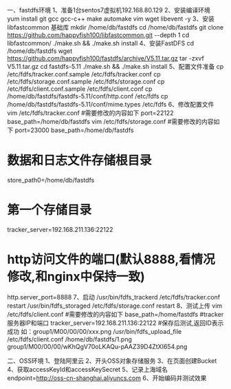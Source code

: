 一、fastdfs环境
1、准备1台sentos7虚拟机192.168.80.129
2、安装编译环境
yum install git gcc gcc-c++ make automake vim wget libevent -y
3、安装libfastcommon 基础库
mkdir /home/db/fastdfs 
cd /home/db/fastdfs 
git clone https://github.com/happyfish100/libfastcommon.git --depth 1 
cd libfastcommon/ 
./make.sh && ./make.sh install
4、安装FastDFS
cd /home/db/fastdfs 
wget https://github.com/happyfish100/fastdfs/archive/V5.11.tar.gz 
tar -zxvf V5.11.tar.gz 
cd fastdfs-5.11 
./make.sh && ./make.sh install 
5、配置文件准备 
cp /etc/fdfs/tracker.conf.sample /etc/fdfs/tracker.conf 
cp /etc/fdfs/storage.conf.sample /etc/fdfs/storage.conf 
cp /etc/fdfs/client.conf.sample /etc/fdfs/client.conf 
cp /home/db/fastdfs/fastdfs-5.11/conf/http.conf /etc/fdfs 
cp /home/db/fastdfs/fastdfs-5.11/conf/mime.types /etc/fdfs
6、修改配置文件
vim /etc/fdfs/tracker.conf 
#需要修改的内容如下 
port=22122 
base_path=/home/db/fastdfs
vim /etc/fdfs/storage.conf 
#需要修改的内容如下 
port=23000 
base_path=/home/db/fastdfs 
# 数据和日志文件存储根目录 
store_path0=/home/db/fastdfs 
# 第一个存储目录 
tracker_server=192.168.211.136:22122 
# http访问文件的端口(默认8888,看情况修改,和nginx中保持一致) 
http.server_port=8888
7、启动
/usr/bin/fdfs_trackerd /etc/fdfs/tracker.conf restart 
/usr/bin/fdfs_storaged /etc/fdfs/storage.conf restart
8、测试上传
vim /etc/fdfs/client.conf 
#需要修改的内容如下 
base_path=/home/fastdfs 
#tracker服务器IP和端口 
tracker_server=192.168.211.136:22122 
#保存后测试,返回ID表示成功 如：group1/M00/00/00/xxx.png 
/usr/bin/fdfs_upload_file /etc/fdfs/client.conf /home/db/fastdfs/1.png 
group1/M00/00/00/wKhQgV70oLKAQu-pAAZ39D4ZtXI654.png

二、OSS环境
1、登陆阿里云
2、开头OSS对象存储服务
3、在页面创建Bucket
4、获取accessKeyId和accessKeySecret
5、记录上海域名endpoint=http://oss-cn-shanghai.aliyuncs.com
6、开始编码并测试效果